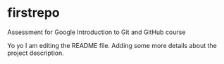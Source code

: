 # firstrepo
Assessment for Google Introduction to Git and GitHub course

Yo yo I am editing the README file. Adding some more details about the project description.
